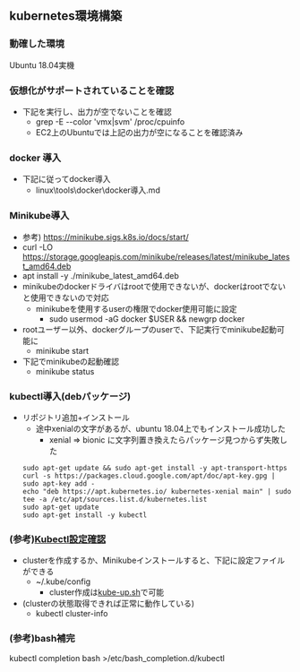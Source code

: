 ## kubernetes環境構築

### 動確した環境

Ubuntu 18.04実機

### 仮想化がサポートされていることを確認

* 下記を実行し、出力が空でないことを確認
  * grep -E --color 'vmx|svm' /proc/cpuinfo
  * EC2上のUbuntuでは上記の出力が空になることを確認済み

### docker 導入

* 下記に従ってdocker導入
  * linux\tools\docker\docker導入.md

### Minikube導入

* 参考) https://minikube.sigs.k8s.io/docs/start/
* curl -LO https://storage.googleapis.com/minikube/releases/latest/minikube_latest_amd64.deb
* apt install -y ./minikube_latest_amd64.deb
* minikubeのdockerドライバはrootで使用できないが、dockerはrootでないと使用できないので対応
  * minikubeを使用するuserの権限でdocker使用可能に設定
    * sudo usermod -aG docker $USER && newgrp docker
* rootユーザー以外、dockerグループのuserで、下記実行でminikube起動可能に
  * minikube start
* 下記でminikubeの起動確認
  * minikube status

### kubectl導入(debパッケージ)

* リポジトリ追加+インストール
  * 途中xenialの文字があるが、ubuntu 18.04上でもインストール成功した
    * xenial => bionic に文字列置き換えたらパッケージ見つからず失敗した
  ```
  sudo apt-get update && sudo apt-get install -y apt-transport-https
  curl -s https://packages.cloud.google.com/apt/doc/apt-key.gpg | sudo apt-key add -
  echo "deb https://apt.kubernetes.io/ kubernetes-xenial main" | sudo tee -a /etc/apt/sources.list.d/kubernetes.list
  sudo apt-get update
  sudo apt-get install -y kubectl
  ```

### (参考)[Kubectl設定確認](https://kubernetes.io/docs/tasks/tools/install-kubectl/#verifying-kubectl-configuration)

* clusterを作成するか、Minikubeインストールすると、下記に設定ファイルができる
  * ~/.kube/config
     * cluster作成は[kube-up.sh](https://github.com/kubernetes/kubernetes/blob/master/cluster/kube-up.sh)で可能
* (clusterの状態取得できれば正常に動作している)
  * kubectl cluster-info

### (参考)bash補完

kubectl completion bash >/etc/bash_completion.d/kubectl

